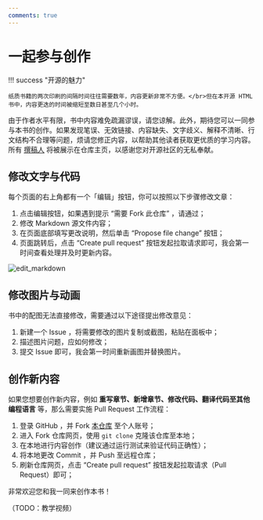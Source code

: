 ```yaml
---
comments: true
---
```


# 一起参与创作

!!! success "开源的魅力"

    纸质书籍的两次印刷的间隔时间往往需要数年，内容更新非常不方便。</br>但在本开源 HTML 书中，内容更迭的时间被缩短至数日甚至几个小时。

由于作者水平有限，书中内容难免疏漏谬误，请您谅解。此外，期待您可以一同参与本书的创作。如果发现笔误、无效链接、内容缺失、文字歧义、解释不清晰、行文结构不合理等问题，烦请您修正内容，以帮助其他读者获取更优质的学习内容。所有 [撰稿人](https://github.com/krahets/hello-algo/graphs/contributors) 将被展示在仓库主页，以感谢您对开源社区的无私奉献。

## 修改文字与代码

每个页面的右上角都有一个「编辑」按钮，你可以按照以下步骤修改文章：

1. 点击编辑按钮，如果遇到提示 “需要 Fork 此仓库” ，请通过；
2. 修改 Markdown 源文件内容；
3. 在页面底部填写更改说明，然后单击 “Propose file change” 按钮；
4. 页面跳转后，点击 “Create pull request” 按钮发起拉取请求即可，我会第一时间查看处理并及时更新内容。

![edit_markdown](contribution.assets/edit_markdown.png)

## 修改图片与动画

书中的配图无法直接修改，需要通过以下途径提出修改意见：

1. 新建一个 Issue ，将需要修改的图片复制或截图，粘贴在面板中；
2. 描述图片问题，应如何修改；
3. 提交 Issue 即可，我会第一时间重新画图并替换图片。

## 创作新内容

如果您想要创作新内容，例如 **重写章节、新增章节、修改代码、翻译代码至其他编程语言** 等，那么需要实施 Pull Request 工作流程：

1. 登录 GitHub ，并 Fork [本仓库](https://github.com/krahets/hello-algo) 至个人账号；
2. 进入 Fork 仓库网页，使用 `git clone` 克隆该仓库至本地；
3. 在本地进行内容创作（建议通过运行测试来验证代码正确性）；
4. 将本地更改 Commit ，并 Push 至远程仓库；
5. 刷新仓库网页，点击 “Create pull request” 按钮发起拉取请求（Pull Request）即可；

非常欢迎您和我一同来创作本书！

（TODO：教学视频）
